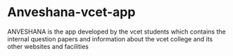 # Anveshana-vcet-app
ANVESHANA is the app developed by the vcet students which contains the internal question papers and information about the vcet college and its other websites and facilities
